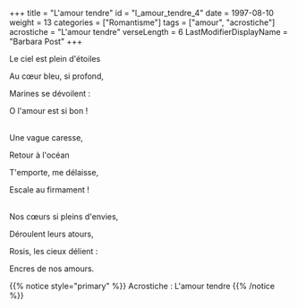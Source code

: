 +++
title = "L'amour tendre"
id = "l_amour_tendre_4"
date = 1997-08-10
weight = 13
categories = ["Romantisme"]
tags = ["amour", "acrostiche"]
acrostiche = "L'amour tendre"
verseLength = 6
LastModifierDisplayName = "Barbara Post"
+++

Le ciel est plein d'étoiles

Au cœur bleu, si profond,

Marines se dévoilent :

O l'amour est si bon !

 \
Une vague caresse,

Retour à l'océan

T'emporte, me délaisse,

Escale au firmament !

 \
Nos cœurs si pleins d'envies,

Déroulent leurs atours,

Rosis, les cieux délient :

Encres de nos amours.

{{% notice style="primary" %}}
Acrostiche : L'amour tendre
{{% /notice %}}
